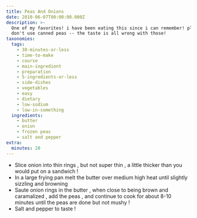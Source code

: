 ```yaml
---
title: Peas And Onions
date: 2010-06-07T00:00:00.000Z
description: >-
  One of my favorites! i have been eating this since i can remember! please
  don't use canned peas -- the taste is all wrong with those!
taxonomies:
  tags:
    - 30-minutes-or-less
    - time-to-make
    - course
    - main-ingredient
    - preparation
    - 5-ingredients-or-less
    - side-dishes
    - vegetables
    - easy
    - dietary
    - low-sodium
    - low-in-something
  ingredients:
    - butter
    - onion
    - frozen peas
    - salt and pepper
extra:
  minutes: 20
---
```

 - Slice onion into thin rings , but not super thin , a little thicker than you would put on a sandwich !
 - In a large frying pan melt the butter over medium high heat until slightly sizzling and browning
 - Saute onion rings in the butter , when close to being brown and caramalized , add the peas , and continue to cook for about 8-10 minutes until the peas are done but not mushy !
 - Salt and pepper to taste !
